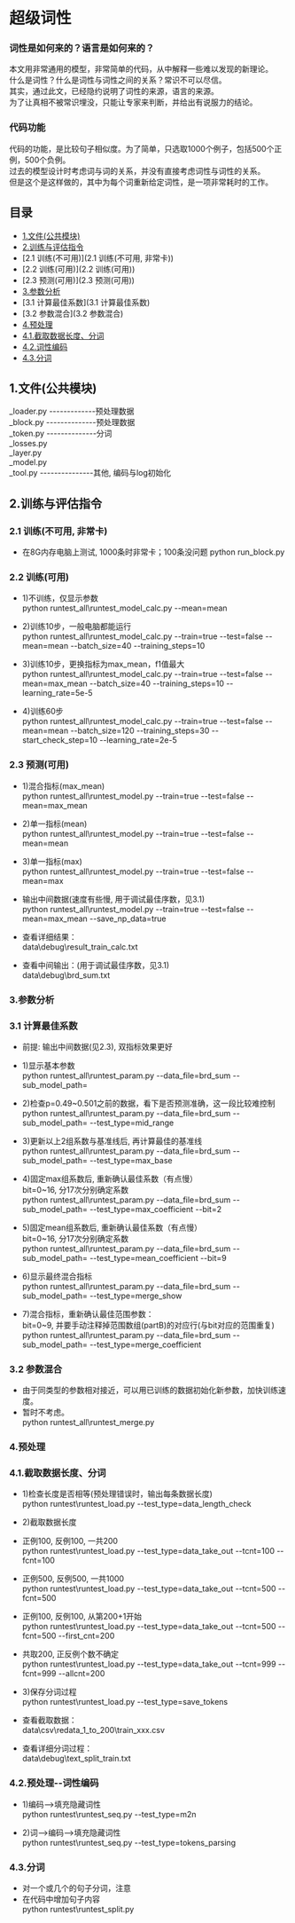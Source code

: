 # 超级词性

### 词性是如何来的？语言是如何来的？

本文用非常通用的模型，非常简单的代码，从中解释一些难以发现的新理论。<br>
什么是词性？什么是词性与词性之间的关系？常识不可以尽信。<br>
其实，通过此文，已经隐约说明了词性的来源，语言的来源。<br>
为了让真相不被常识埋没，只能让专家来判断，并给出有说服力的结论。<br>

### 代码功能

代码的功能，是比较句子相似度。为了简单，只选取1000个例子，包括500个正例，500个负例。<br>
过去的模型设计时考虑词与词的关系，并没有直接考虑词性与词性的关系。<br>
但是这个是这样做的，其中为每个词重新给定词性，是一项非常耗时的工作。<br>


## 目录
* [1.文件(公共模块)](1.文件(公共模块))
* [2.训练与评估指令](2.训练与评估指令)
*  [2.1 训练(不可用)](2.1 训练(不可用, 非常卡))
*  [2.2 训练(可用)](2.2 训练(可用))
*  [2.3 预测(可用)](2.3 预测(可用))
* [3.参数分析](3.参数分析)
* [3.1 计算最佳系数](3.1 计算最佳系数)
* [3.2 参数混合](3.2 参数混合)
* [4.预处理](4.预处理)
* [4.1.截取数据长度、分词](4.1.截取数据长度、分词)
* [4.2.词性编码](4.2.词性编码)
* [4.3.分词](4.3.分词)


## 1.文件(公共模块)
_loader.py -------------预处理数据 <br>
_block.py --------------预处理数据 <br>
_token.py --------------分词  <br>
_losses.py <br>
_layer.py <br>
_model.py <br>
_tool.py ---------------其他, 编码与log初始化 <br>


## 2.训练与评估指令

### 2.1 训练(不可用, 非常卡)
* 在8G内存电脑上测试, 1000条时非常卡；100条没问题
python run_block.py


### 2.2 训练(可用)
* 1)不训练，仅显示参数  
python runtest_all\runtest_model_calc.py --mean=mean

* 2)训练10步，一般电脑都能运行  
python runtest_all\runtest_model_calc.py --train=true --test=false --mean=mean --batch_size=40 --training_steps=10

* 3)训练10步，更换指标为max_mean，f1值最大  
python runtest_all\runtest_model_calc.py --train=true --test=false --mean=max_mean --batch_size=40 --training_steps=10 --learning_rate=5e-5

* 4)训练60步  
python runtest_all\runtest_model_calc.py --train=true --test=false --mean=mean --batch_size=120 --training_steps=30 --start_check_step=10 --learning_rate=2e-5
	

### 2.3 预测(可用)
* 1)混合指标(max_mean)  
python runtest_all\runtest_model.py --train=true --test=false --mean=max_mean

* 2)单一指标(mean)  
python runtest_all\runtest_model.py --train=true --test=false --mean=mean

* 3)单一指标(max)  
python runtest_all\runtest_model.py --train=true --test=false --mean=max

* 输出中间数据(速度有些慢, 用于调试最佳序数，见3.1)  
python runtest_all\runtest_model.py --train=true --test=false --mean=max_mean --save_np_data=true

* 查看详细结果：  
data\debug\result_train_calc.txt
* 查看中间输出：(用于调试最佳序数，见3.1)  
data\debug\brd_sum.txt



### 3.参数分析
### 3.1 计算最佳系数
* 前提: 输出中间数据(见2.3), 双指标效果更好

* 1)显示基本参数  
python runtest_all\runtest_param.py --data_file=brd_sum --sub_model_path=

* 2)检查p=0.49~0.501之前的数据，看下是否预测准确，这一段比较难控制  
python runtest_all\runtest_param.py --data_file=brd_sum --sub_model_path= --test_type=mid_range

* 3)更新以上2组系数与基准线后, 再计算最佳的基准线  
python runtest_all\runtest_param.py --data_file=brd_sum --sub_model_path= --test_type=max_base

* 4)固定max组系数后, 重新确认最佳系数（有点慢）  
    bit=0~16, 分17次分别确定系数  
python runtest_all\runtest_param.py --data_file=brd_sum --sub_model_path= --test_type=max_coefficient --bit=2

* 5)固定mean组系数后, 重新确认最佳系数（有点慢）  
    bit=0~16, 分17次分别确定系数  
python runtest_all\runtest_param.py --data_file=brd_sum --sub_model_path= --test_type=mean_coefficient --bit=9

* 6)显示最终混合指标  
python runtest_all\runtest_param.py --data_file=brd_sum --sub_model_path= --test_type=merge_show

* 7)混合指标，重新确认最佳范围参数：  
    bit=0~9, 并要手动注释掉范围数组(partB)的对应行(与bit对应的范围重复)  
python runtest_all\runtest_param.py --data_file=brd_sum --sub_model_path= --test_type=merge_coefficient
	

### 3.2 参数混合
* 由于同类型的参数相对接近，可以用已训练的数据初始化新参数，加快训练速度。  
*   暂时不考虑。  
python runtest_all\runtest_merge.py



### 4.预处理
### 4.1.截取数据长度、分词

* 1)检查长度是否相等(预处理错误时，输出每条数据长度)  
python runtest\runtest_load.py  --test_type=data_length_check

* 2)截取数据长度  
* 正例100, 反例100, 一共200  
python runtest\runtest_load.py  --test_type=data_take_out --tcnt=100 --fcnt=100
* 正例500, 反例500, 一共1000  
python runtest\runtest_load.py  --test_type=data_take_out --tcnt=500 --fcnt=500
* 正例100, 反例100, 从第200+1开始  
python runtest\runtest_load.py  --test_type=data_take_out --tcnt=500 --fcnt=500 --first_cnt=200
* 共取200, 正反例个数不确定  
python runtest\runtest_load.py  --test_type=data_take_out --tcnt=999 --fcnt=999 --allcnt=200

* 3)保存分词过程  
python runtest\runtest_load.py  --test_type=save_tokens


* 查看截取数据：  
data\csv\redata_1_to_200\train_xxx.csv

* 查看详细分词过程：  
data\debug\text_split_train.txt



### 4.2.预处理--词性编码

* 1)编码-->填充隐藏词性  
python runtest\runtest_seq.py  --test_type=m2n

* 2)词-->编码-->填充隐藏词性  
python runtest\runtest_seq.py  --test_type=tokens_parsing
	

### 4.3.分词
* 对一个或几个的句子分词，注意  
* 在代码中增加句子内容  
python runtest\runtest_split.py







